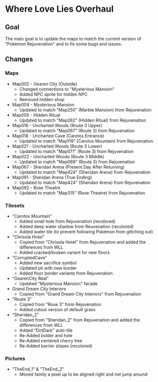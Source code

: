 # Where Love Lies Overhaul

## Goal
The main goal is to update the maps to match the current version of "Pokémon Rejuvenation" and to fix some bugs and issues.

## Changes
### Maps
- Map002 - Gearen City (Outside)
  - Changed connections to "Mysterious Mansion"
  - Added NPC sprite for hidden NPC
  - Removed hidden shop
- Map004 - Mysterious Mansion
  - Updated to match "Map250" (Marble Mansion) from Rejuvenation
- Map005 - Hidden Ritual
  - Updated to match "Map262" (Hidden Ritual) from Rejuvenation
- Map016 - Uncharted Woods (Route 3 Upper)
  - Updated to match "Map067" (Route 3) from Rejuvenation
- Map018 - Uncharted Cave (Carotos Entrance)
  - Updated to match "Map119" (Carotos Mountain) from Rejuvenation
- Map021 - Uncharted Woods (Route 3 Lower)
  - Updated to match "Map071" (Route 3) from Rejuvenation
- Map022 - Uncharted Woods (Route 3 Middle)
  - Updated to match "Map069" (Route 3) from Rejuvenation
- Map067 - Sheridan Arena (Present Day After Returning)
  - Updated to match "Map424" (Sheridan Arena) from Rejuvenation
- Map091 - Sheridan Arena (True Ending)
  - Updated to match "Map424" (Sheridan Arena) from Rejuvenation
- Map092 - Rose Theatre
  - Updated to match "Map315" (Rose Theatre) from Rejuvenation

### Tilesets
- "Carotos Mountain"
  - Added small hole from Rejuvenation (recolored)
  - Added deep water shadow from Reuvenation (recolored)
  - Added water tile (to prevent following Pokémon from glitching out)
- "Chrisola Hotel"
  - Copied from "Chrisola Hotel" from Rejuvenation and added the differences from WLL
  - Added cracked/broken variant for new floors
- "CorruptedCave"
  - Added new sacrifice symbol
  - Updated pit with new border
  - Added floor border variants from Rejuvenation
- "GearenCity Real"
  - Updated "Mysterious Mansion" facade
- Grand Dream City Interiors
  - Copied from "Grand Dream City Interiors" from Rejuvenation
- "Route 3"
  - Copied from "Roue 3" from Rejuvenation
  - Added cutout version of default grass
- "Sheridan_2"
  - Copied from "Sheridan_2" from Rejuvenation and added the differences from WLL
  - Added "DirtDark" auto-tile
  - Re-Added bolder and hole 
  - Re-Added centered cherry tree
  - Re-Added barrier slopes (recolored)

### Pictures
- "TheEnd_1" & "TheEnd_2"
  - Moved family a pixel up to be aligned right and not jump around

